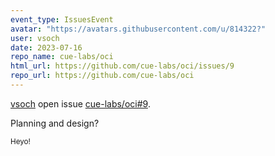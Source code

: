 ```yaml
---
event_type: IssuesEvent
avatar: "https://avatars.githubusercontent.com/u/814322?"
user: vsoch
date: 2023-07-16
repo_name: cue-labs/oci
html_url: https://github.com/cue-labs/oci/issues/9
repo_url: https://github.com/cue-labs/oci
---
```


<a href='https://github.com/vsoch' target='_blank'>vsoch</a> open issue <a href='https://github.com/cue-labs/oci/issues/9' target='_blank'>cue-labs/oci#9</a>.

<p>Planning and design?</p><small>Heyo! 